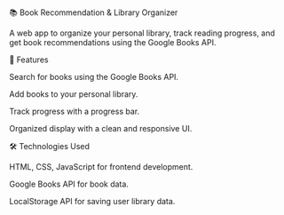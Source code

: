 📚 Book Recommendation & Library Organizer

A web app to organize your personal library, track reading progress, and get book recommendations using the Google Books API.

🚀 Features

Search for books using the Google Books API.

Add books to your personal library.

Track progress with a progress bar.

Organized display with a clean and responsive UI.

🛠️ Technologies Used

HTML, CSS, JavaScript for frontend development.

Google Books API for book data.

LocalStorage API for saving user library data.
